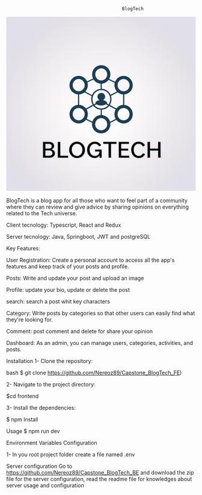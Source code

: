                                                BlogTech

![logo](https://github.com/Nereoz89/Capstone_BlogTech_FE/blob/main/frontend/src/assets/logo.png)

BlogTech is a blog app for all those who want to feel part of a community where they can review and give advice by sharing opinions on everything related to the Tech universe.

Client tecnology: Typescript, React and Redux

Server tecnology: Java, Springboot, JWT and postgreSQL

Key Features:

User Registration: Create a personal account to access all the app's features and keep track of your posts and profile.

Posts: Write and update your post and upload an image

Profile: update your bio, update or delete the post

search: search a post whit key characters

Category: Write posts by categories so that other users can easily find what they're looking for.

Comment: post comment and delete for share your opinion

Dashboard:
As an admin, you can manage users, categories, activities, and posts.

Installation
1- Clone the repository:

bash $ git clone https://github.com/Nereoz89/Capstone_BlogTech_FE)

2- Navigate to the project directory:

$cd frontend

3- Install the dependencies:

$ npm Install

Usage
$ npm run dev

Environment Variables Configuration

1- In you root project folder create a file named .env

Server configuration
Go to https://github.com/Nereoz89/Capstone_BlogTech_BE and download the zip file for the server configuration, read the readme file for knowledges about server usage and configuration
